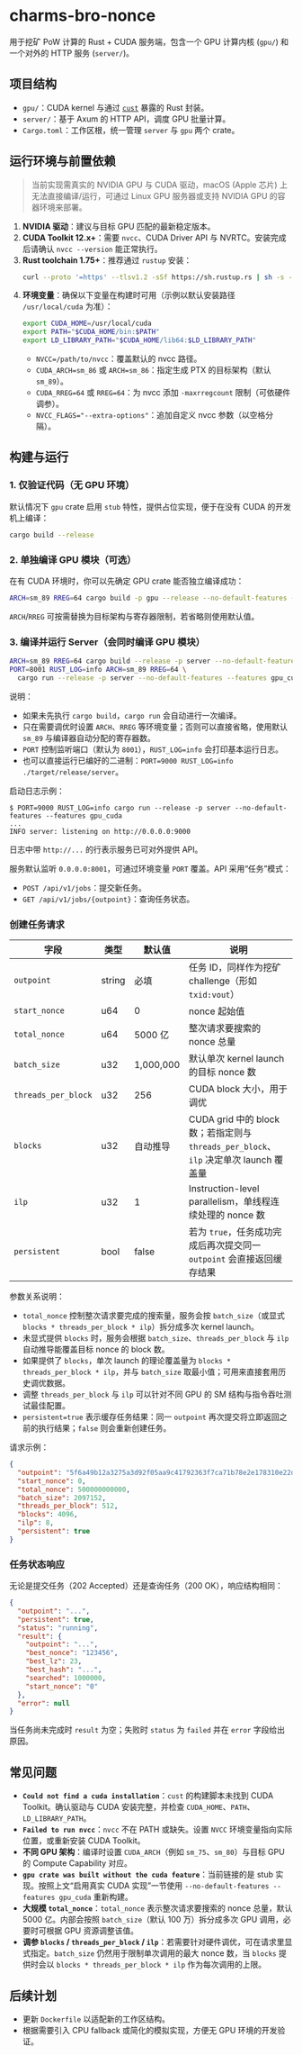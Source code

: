 # charms-bro-nonce

用于挖矿 PoW 计算的 Rust + CUDA 服务端，包含一个 GPU 计算内核 (`gpu/`) 和一个对外的 HTTP 服务 (`server/`)。

## 项目结构
- `gpu/`：CUDA kernel 与通过 [`cust`](https://crates.io/crates/cust) 暴露的 Rust 封装。
- `server/`：基于 Axum 的 HTTP API，调度 GPU 批量计算。
- `Cargo.toml`：工作区根，统一管理 `server` 与 `gpu` 两个 crate。

## 运行环境与前置依赖
> 当前实现需真实的 NVIDIA GPU 与 CUDA 驱动，macOS (Apple 芯片) 上无法直接编译/运行，可通过 Linux GPU 服务器或支持 NVIDIA GPU 的容器环境来部署。

1. **NVIDIA 驱动**：建议与目标 GPU 匹配的最新稳定版本。
2. **CUDA Toolkit 12.x+**：需要 `nvcc`、CUDA Driver API 与 NVRTC。安装完成后请确认 `nvcc --version` 能正常执行。
3. **Rust toolchain 1.75+**：推荐通过 `rustup` 安装：
   ```bash
   curl --proto '=https' --tlsv1.2 -sSf https://sh.rustup.rs | sh -s -- -y
   ```
4. **环境变量**：确保以下变量在构建时可用（示例以默认安装路径 `/usr/local/cuda` 为准）：
   ```bash
   export CUDA_HOME=/usr/local/cuda
   export PATH="$CUDA_HOME/bin:$PATH"
   export LD_LIBRARY_PATH="$CUDA_HOME/lib64:$LD_LIBRARY_PATH"
   ```
   - `NVCC=/path/to/nvcc`：覆盖默认的 nvcc 路径。
   - `CUDA_ARCH=sm_86` 或 `ARCH=sm_86`：指定生成 PTX 的目标架构（默认 `sm_89`）。
   - `CUDA_RREG=64` 或 `RREG=64`：为 nvcc 添加 `-maxrregcount` 限制（可依硬件调参）。
   - `NVCC_FLAGS="--extra-options"`：追加自定义 nvcc 参数（以空格分隔）。

## 构建与运行

### 1. 仅验证代码（无 GPU 环境）
默认情况下 `gpu` crate 启用 `stub` 特性，提供占位实现，便于在没有 CUDA 的开发机上编译：
```bash
cargo build --release
```

### 2. 单独编译 GPU 模块（可选）
在有 CUDA 环境时，你可以先确定 GPU crate 能否独立编译成功：
```bash
ARCH=sm_89 RREG=64 cargo build -p gpu --release --no-default-features --features cuda
```
`ARCH`/`RREG` 可按需替换为目标架构与寄存器限制，若省略则使用默认值。

### 3. 编译并运行 Server（会同时编译 GPU 模块）
```bash
ARCH=sm_89 RREG=64 cargo build --release -p server --no-default-features --features gpu_cuda
PORT=8001 RUST_LOG=info ARCH=sm_89 RREG=64 \
  cargo run --release -p server --no-default-features --features gpu_cuda
```
说明：
- 如果未先执行 `cargo build`，`cargo run` 会自动进行一次编译。
- 只在需要调优时设置 `ARCH`、`RREG` 等环境变量；否则可以直接省略，使用默认 `sm_89` 与编译器自动分配的寄存器数。
- `PORT` 控制监听端口（默认为 `8001`），`RUST_LOG=info` 会打印基本运行日志。
- 也可以直接运行已编好的二进制：`PORT=9000 RUST_LOG=info ./target/release/server`。

启动日志示例：
```
$ PORT=9000 RUST_LOG=info cargo run --release -p server --no-default-features --features gpu_cuda
...
INFO server: listening on http://0.0.0.0:9000
```
日志中带 `http://...` 的行表示服务已可对外提供 API。

服务默认监听 `0.0.0.0:8001`，可通过环境变量 `PORT` 覆盖。API 采用“任务”模式：

- `POST /api/v1/jobs`：提交新任务。
- `GET /api/v1/jobs/{outpoint}`：查询任务状态。

### 创建任务请求

| 字段 | 类型 | 默认值 | 说明 |
| --- | --- | --- | --- |
| `outpoint` | string | 必填 | 任务 ID，同样作为挖矿 challenge（形如 `txid:vout`） |
| `start_nonce` | u64 | 0 | nonce 起始值 |
| `total_nonce` | u64 | 5000 亿 | 整次请求要搜索的 nonce 总量 |
| `batch_size` | u32 | 1,000,000 | 默认单次 kernel launch 的目标 nonce 数 |
| `threads_per_block` | u32 | 256 | CUDA block 大小，用于调优 |
| `blocks` | u32 | 自动推导 | CUDA grid 中的 block 数；若指定则与 `threads_per_block`、`ilp` 决定单次 launch 覆盖量 |
| `ilp` | u32 | 1 | Instruction-level parallelism，单线程连续处理的 nonce 数 |
| `persistent` | bool | false | 若为 `true`，任务成功完成后再次提交同一 `outpoint` 会直接返回缓存结果 |

参数关系说明：
- `total_nonce` 控制整次请求要完成的搜索量，服务会按 `batch_size`（或显式 `blocks * threads_per_block * ilp`）拆分成多次 kernel launch。
- 未显式提供 `blocks` 时，服务会根据 `batch_size`、`threads_per_block` 与 `ilp` 自动推导能覆盖目标 nonce 的 block 数。
- 如果提供了 `blocks`，单次 launch 的理论覆盖量为 `blocks * threads_per_block * ilp`，并与 `batch_size` 取最小值；可用来直接套用历史调优数据。
- 调整 `threads_per_block` 与 `ilp` 可以针对不同 GPU 的 SM 结构与指令吞吐测试最佳配置。
- `persistent=true` 表示缓存任务结果：同一 `outpoint` 再次提交将立即返回之前的执行结果；`false` 则会重新创建任务。

请求示例：
```json
{
  "outpoint": "5f6a49b12a3275a3d92f05aa9c41792363f7ca71b78e2e178310e22da4ad3a9:2",
  "start_nonce": 0,
  "total_nonce": 500000000000,
  "batch_size": 2097152,
  "threads_per_block": 512,
  "blocks": 4096,
  "ilp": 8,
  "persistent": true
}
```

### 任务状态响应

无论是提交任务（202 Accepted）还是查询任务（200 OK），响应结构相同：

```json
{
  "outpoint": "...",
  "persistent": true,
  "status": "running",
  "result": {
    "outpoint": "...",
    "best_nonce": "123456",
    "best_lz": 23,
    "best_hash": "...",
    "searched": 1000000,
    "start_nonce": "0"
  },
  "error": null
}
```

当任务尚未完成时 `result` 为空；失败时 `status` 为 `failed` 并在 `error` 字段给出原因。

## 常见问题
- **`Could not find a cuda installation`**：`cust` 的构建脚本未找到 CUDA Toolkit。确认驱动与 CUDA 安装完整，并检查 `CUDA_HOME`、`PATH`、`LD_LIBRARY_PATH`。
- **`Failed to run nvcc`**：`nvcc` 不在 PATH 或缺失。设置 `NVCC` 环境变量指向实际位置，或重新安装 CUDA Toolkit。
- **不同 GPU 架构**：编译时设置 `CUDA_ARCH`（例如 `sm_75`、`sm_80`）与目标 GPU 的 Compute Capability 对应。
- **`gpu crate was built without the cuda feature`**：当前链接的是 stub 实现。按照上文“启用真实 CUDA 实现”一节使用 `--no-default-features --features gpu_cuda` 重新构建。
- **大规模 `total_nonce`**：`total_nonce` 表示整次请求要搜索的 nonce 总量，默认 5000 亿。内部会按照 `batch_size`（默认 100 万）拆分成多次 GPU 调用，必要时可根据 GPU 资源调整该值。
- **调参 `blocks` / `threads_per_block` / `ilp`**：若需要针对硬件调优，可在请求里显式指定。`batch_size` 仍然用于限制单次调用的最大 nonce 数，当 `blocks` 提供时会以 `blocks * threads_per_block * ilp` 作为每次调用的上限。

## 后续计划
- 更新 `Dockerfile` 以适配新的工作区结构。
- 根据需要引入 CPU fallback 或简化的模拟实现，方便无 GPU 环境的开发验证。
